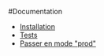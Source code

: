 #Documentation

- [Installation](/doc/installation.md)
- [Tests](/doc/tests.md)
- [Passer en mode "prod"](/doc/to_mode_prod.md)
